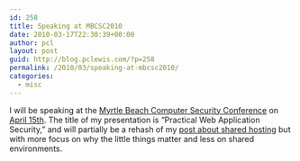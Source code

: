 ```yaml
---
id: 258
title: Speaking at MBCSC2010
date: 2010-03-17T22:30:39+00:00
author: pcl
layout: post
guid: http://blog.pclewis.com/?p=258
permalink: /2010/03/speaking-at-mbcsc2010/
categories:
  - misc
---
```

I will be speaking at the [Myrtle Beach Computer Security Conference](http://www.computersecurityconference.com/) on [April 15th](http://www.computersecurityconference.com/index.cfm?nextpage=ConferenceSchedule). The title of my presentation is &#8220;Practical Web Application Security,&#8221; and will partially be a rehash of my [post about shared hosting](http://blog.pclewis.com/2010/01/the-dangers-of-shared-hosting/) but with more focus on why the little things matter and less on shared environments.